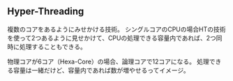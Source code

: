 ## Hyper-Threading
複数のコアをあるようにみせかける技術。
シングルコアのCPUの場合HTの技術を使って2つあるように見せかけて、CPUの処理できる容量内であれば、2つ同時に処理することもできる。

物理コアが6コア（Hexa-Core）の場合、論理コアで12コアになる。
処理できる容量は一緒だけど、容量内であれば数が増やせるってイメージ。
